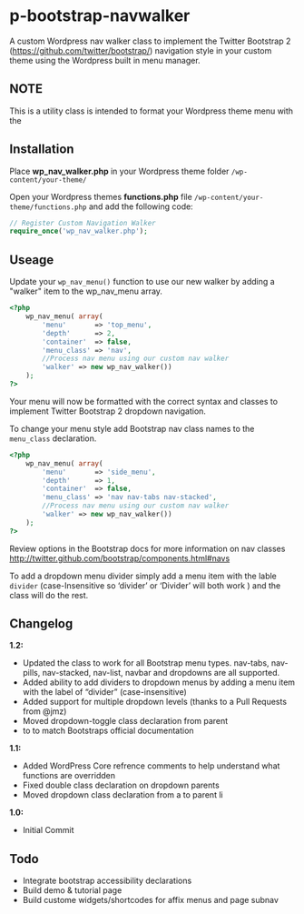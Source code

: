 p-bootstrap-navwalker
======================

A custom Wordpress nav walker class to implement the Twitter Bootstrap 2 (https://github.com/twitter/bootstrap/) navigation style in your custom theme using the Wordpress built in menu manager.

NOTE
----

This is a utility class is intended to format your Wordpress theme menu with the

Installation
------------
Place **wp_nav_walker.php** in your Wordpress theme folder `/wp-content/your-theme/`

Open your Wordpress themes **functions.php** file  `/wp-content/your-theme/functions.php` and add the following code:

```php
// Register Custom Navigation Walker
require_once('wp_nav_walker.php');
```

Useage
------------
Update your `wp_nav_menu()` function to use our new walker by adding a "walker" item to the wp_nav_menu array.


```php
<?php 
	wp_nav_menu( array(
		'menu'		 => 'top_menu',
		'depth'		 => 2,
		'container'	 => false,
		'menu_class' => 'nav',
		//Process nav menu using our custom nav walker
		'walker' => new wp_nav_walker())
	);
?>
```

Your menu will now be formatted with the correct syntax and classes to implement Twitter Bootstrap 2 dropdown navigation. 

To change your menu style add Bootstrap nav class names to the `menu_class` declaration.

```php
<?php 
	wp_nav_menu( array(
		'menu'		 => 'side_menu',
		'depth'		 => 1,
		'container'	 => false,
		'menu_class' => 'nav nav-tabs nav-stacked',
		//Process nav menu using our custom nav walker
		'walker' => new wp_nav_walker())
	);
?>
```
Review options in the Bootstrap docs for more information on nav classes
http://twitter.github.com/bootstrap/components.html#navs

To add a dropdown menu divider simply add a menu item with the lable `divider` (case-Insensitive so ‘divider’ or  ‘Divider’ will both work ) and the class will do the rest. 

Changelog
------------
**1.2:**
+ Updated the class to work for all Bootstrap menu types. nav-tabs, nav-pills, nav-stacked, nav-list, navbar and dropdowns are all supported.
+ Added ability to add dividers to dropdown menus by adding a menu item with the label of “divider” (case-insensitive) 
+ Added support for multiple dropdown levels (thanks to a Pull Requests from @jmz)
+ Moved dropdown-toggle class declaration from parent <li> to <a> to match Bootstraps official documentation

**1.1:**

+ Added WordPress Core refrence comments to help understand what functions are overridden
+ Fixed double class declaration on dropdown parents
+ Moved dropdown class declaration from a to parent li

**1.0:**
+ Initial Commit 

Todo
------------
+ Integrate bootstrap accessibility declarations
+ Build demo & tutorial page
+ Build custome widgets/shortcodes for affix menus and page subnav